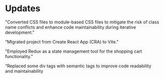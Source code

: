 # Updates
"Converted CSS files to module-based CSS files to mitigate the risk of class name conflicts and enhance code maintainability during iterative development."

“MIgrated project from Create React App (CRA) to Vite."

"Employed Redux as a state management tool for the shopping cart functionality."

“Replaced some div tags with semantic tags to improve code readability and maintainability


